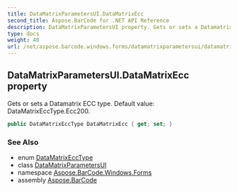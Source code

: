 ```yaml
---
title: DataMatrixParametersUI.DataMatrixEcc
second_title: Aspose.BarCode for .NET API Reference
description: DataMatrixParametersUI property. Gets or sets a Datamatrix ECC type. Default value DataMatrixEccType.Ecc200
type: docs
weight: 40
url: /net/aspose.barcode.windows.forms/datamatrixparametersui/datamatrixecc/
---
```

## DataMatrixParametersUI.DataMatrixEcc property

Gets or sets a Datamatrix ECC type. Default value: DataMatrixEccType.Ecc200.

```csharp
public DataMatrixEccType DataMatrixEcc { get; set; }
```

### See Also

* enum [DataMatrixEccType](../../../aspose.barcode.generation/datamatrixecctype/)
* class [DataMatrixParametersUI](../)
* namespace [Aspose.BarCode.Windows.Forms](../../../aspose.barcode.windows.forms/)
* assembly [Aspose.BarCode](../../../)


